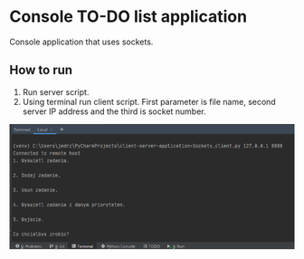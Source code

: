 # Console TO-DO list application
Console application that uses sockets.

## How to run

1. Run server script.
2. Using terminal run client script. First parameter is file name, second server IP address and the third is socket number.

![Image of Terminal](images/terminal.png)
